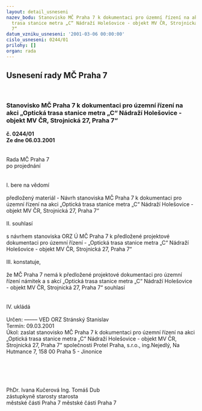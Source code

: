 ```yaml
---
layout: detail_usneseni
nazev_bodu: Stanovisko MČ Praha 7 k dokumentaci pro územní řízení na akci  „Optická
  trasa stanice metra „C“ Nádraží Holešovice - objekt MV ČR, Strojnická 27, Praha
  7“
datum_vzniku_usneseni: '2001-03-06 00:00:00'
cislo_usneseni: 0244/01
prilohy: []
organ: rada
---
```

<div id="ucUsn_pList" class="usn">
	<span><h2>Usnesení rady MČ Praha 7 </h2>
<br></span><div class="standBody">
<span><h3>Stanovisko MČ Praha 7 k dokumentaci pro územní řízení na akci  „Optická trasa stanice metra „C“ Nádraží Holešovice - objekt MV ČR, Strojnická 27, Praha 7“</h3></span><div class="center">
		<strong>č. 0244/01</strong><br>
	</div>
<div class="center">
		<strong>Ze dne 06.03.2001</strong><br><br>
	</div>
<br>Rada MČ Praha 7<br>po projednání<br><br><br>I.	bere na vědomí<br><br> předložený materiál - Návrh stanoviska MČ Praha 7 k dokumentaci pro územní řízení na akci „Optická trasa stanice metra „C“ Nádraží Holešovice - objekt MV ČR, Strojnická 27, Praha 7“<br><br>II.	souhlasí <br><br>s návrhem stanoviska ORZ Ú MČ Praha 7 k předložené projektové dokumentaci pro územní řízení - „Optická trasa stanice metra „C“ Nádraží Holešovice - objekt MV ČR, Strojnická 27, Praha 7“<br><br>III.	konstatuje,<br><br>že MČ Praha 7 nemá k předložené projektové dokumentaci pro územní řízení námitek a s akcí „Optická trasa stanice metra „C“ Nádraží Holešovice - objekt MV ČR, Strojnická 27, Praha 7“ souhlasí<br><br><br>IV.	ukládá <br><br> Určen:	–––––	VED ORZ  Stránský Stanislav<br>Termín: 09.03.2001<br>Úkol:	zaslat stanovisko MČ Praha 7 k dokumentaci pro územní řízení na akci „Optická trasa stanice metra „C“ Nádraží Holešovice - objekt MV ČR, Strojnická 27, Praha 7“ společnosti Protel Praha, s.r.o., ing.Nejedlý, Na Hutmance 7, 158 00 Praha 5 - Jinonice<br> <br> <br><br><br><br>             PhDr. Ivana Kučerová                                                                       Ing. Tomáš Dub<br>                zástupkyně starosty                                                                                 starosta<br>               městské části Praha 7                                                                     městské části Praha 7<br><br><br>
</div>
</div>